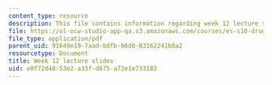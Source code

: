 ```yaml
---
content_type: resource
description: This file contains information regarding week 12 lecture slides.
file: https://ol-ocw-studio-app-qa.s3.amazonaws.com/courses/es-s10-drugs-and-the-brain-spring-2013/e0f72d4853e2a33fd675a72e1e733183_MITES_S10S13_Week12.pdf
file_type: application/pdf
parent_uid: 91649e19-7aad-bdfb-b6d0-83162241b8a2
resourcetype: Document
title: Week 12 lecture slides
uid: e0f72d48-53e2-a33f-d675-a72e1e733183
---
```

